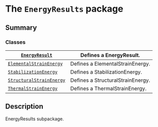 # The `EnergyResults` package

## Summary

### Classes

| [`EnergyResult`](EnergyResult.md#EnergyResult)                               | Defines a EnergyResult.           |
|------------------------------------------------------------------------------|-----------------------------------|
| [`ElementalStrainEnergy`](ElementalStrainEnergy.md#ElementalStrainEnergy)    | Defines a ElementalStrainEnergy.  |
| [`StabilizationEnergy`](StabilizationEnergy.md#StabilizationEnergy)          | Defines a StabilizationEnergy.    |
| [`StructuralStrainEnergy`](StructuralStrainEnergy.md#StructuralStrainEnergy) | Defines a StructuralStrainEnergy. |
| [`ThermalStrainEnergy`](ThermalStrainEnergy.md#ThermalStrainEnergy)          | Defines a ThermalStrainEnergy.    |

## Description

EnergyResults subpackage.

<!-- !! processed by numpydoc !! -->
